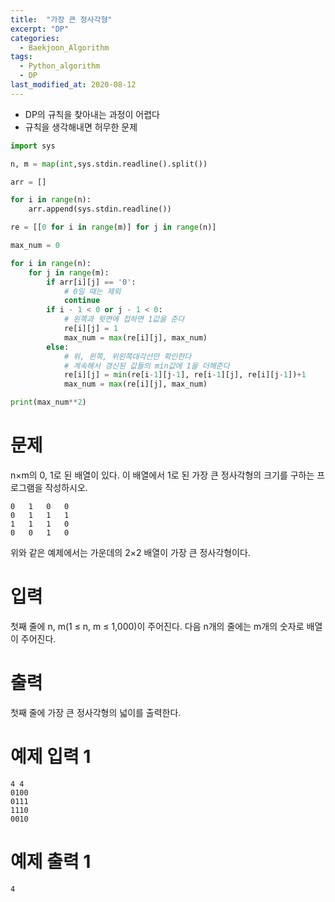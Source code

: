 ```yaml
---
title:  "가장 큰 정사각형"
excerpt: "DP"
categories:
  - Baekjoon_Algorithm
tags:
  - Python_algorithm
  - DP
last_modified_at: 2020-08-12
---
```


* DP의 규칙을 찾아내는 과정이 어렵다
* 규칙을 생각해내면 허무한 문제

```python
import sys

n, m = map(int,sys.stdin.readline().split())

arr = []

for i in range(n):
    arr.append(sys.stdin.readline())

re = [[0 for i in range(m)] for j in range(n)]

max_num = 0

for i in range(n):
    for j in range(m):
        if arr[i][j] == '0':
            # 0일 때는 제외
            continue
        if i - 1 < 0 or j - 1 < 0:
            # 왼쪽과 윗면에 접하면 1값을 준다
            re[i][j] = 1
            max_num = max(re[i][j], max_num) 
        else:
            # 위, 왼쪽, 위왼쪽대각선만 확인한다
            # 계속해서 갱신된 값들의 min값에 1을 더해준다
            re[i][j] = min(re[i-1][j-1], re[i-1][j], re[i][j-1])+1
            max_num = max(re[i][j], max_num)

print(max_num**2)
```

# 문제
n×m의 0, 1로 된 배열이 있다. 이 배열에서 1로 된 가장 큰 정사각형의 크기를 구하는 프로그램을 작성하시오.
```
0	1	0	0
0	1	1	1
1	1	1	0
0	0	1	0
```
위와 같은 예제에서는 가운데의 2×2 배열이 가장 큰 정사각형이다. 

# 입력
첫째 줄에 n, m(1 ≤ n, m ≤ 1,000)이 주어진다. 다음 n개의 줄에는 m개의 숫자로 배열이 주어진다.

# 출력
첫째 줄에 가장 큰 정사각형의 넓이를 출력한다.

# 예제 입력 1 
```
4 4
0100
0111
1110
0010
```
# 예제 출력 1 
```
4
```
